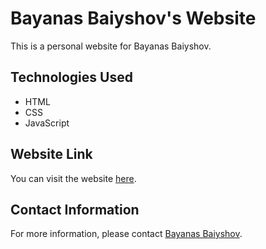 # Bayanas Baiyshov's Website

This is a personal website for Bayanas Baiyshov.

## Technologies Used
- HTML
- CSS
- JavaScript

## Website Link
You can visit the website [here](https://baiyshov.github.io/bayanas-baiyshov/).

## Contact Information
For more information, please contact [Bayanas Baiyshov](mailto:your-email@example.com).

